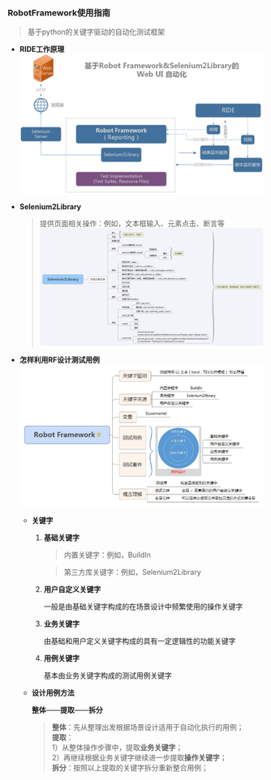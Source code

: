 
### RobotFramework使用指南
> 基于python的关键字驱动的自动化测试框架

- **RIDE工作原理**
![](rf.jpg)

- **Selenium2Library**

    > 提供页面相关操作：例如，文本框输入、元素点击、断言等
![](Selenium2Library.png)
    

- **怎样利用RF设计测试用例** 
![](关键字.jpg) 
    - **关键字**
        1. **基础关键字**
    
            > 内置关键字：例如，BuildIn
        
            > 第三方库关键字：例如，Selenium2Library
       
        2. **用户自定义关键字**
    
            一般是由基础关键字构成的在场景设计中频繁使用的操作关键字
        
        3. **业务关键字**
    
            由基础和用户定义关键字构成的具有一定逻辑性的功能关键字
        
        4. **用例关键字**
    
            基本由业务关键字构成的测试用例关键字

    - **设计用例方法**
    
        **整体**——**提取**——**拆分**
        
        > **整体**：先从整理出发根据场景设计适用于自动化执行的用例；  
          **提取**：  
            1）从整体操作步骤中，提取**业务关键字**；  
            2）再继续根据业务关键字继续进一步提取**操作关键字**；  
          **拆分**：按照以上提取的关键字拆分重新整合用例；
        



        
    

